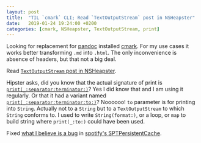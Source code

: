 ```yaml
---
layout: post
title:  "TIL `cmark` CLI; Read `TextOutputStream` post in NSHeapster"
date:   2019-01-24 19:24:00 +0200
categories: [cmark, NSHeapster, TextOutputStream, print]
---
```

Looking for replacement for [pandoc](https://github.com/jgm/pandoc) installed [cmark](https://github.com/commonmark/cmark). For my use cases it works better transforming `.md` into `.html`. The only inconvenience is absence of headers, but that not a big deal.

Read [`TextOutputStream` post in NSHeapster](https://nshipster.com/textoutputstream/).

Hipster asks, did you know that the actual signature of print is [`print(_:separator:terminator:)`](https://developer.apple.com/documentation/swift/1541053-print)? Yes I did know that and I am using it regularly. Or that it had a variant named [`print(_:separator:terminator:to:)`](https://developer.apple.com/documentation/swift/1641736-print)? Noooooo! `to` parameter is for printing into `String`. Actually not to a `String` but to a `TextOutputStream` to which `String` conforms to. I used to write `String(format:)`, or a loop, or `map` to build string where `print(_:to:)` could have been used.

Fixed [what I believe is a bug](https://github.com/spotify/SPTPersistentCache/pull/110) in [spotify's SPTPersistentCache](https://github.com/spotify/SPTPersistentCache).
